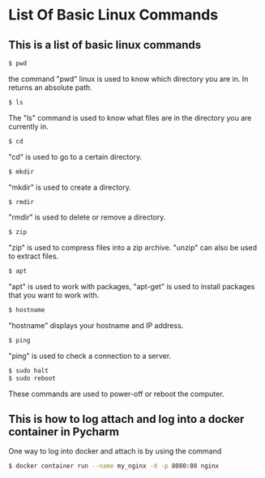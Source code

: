 # List Of Basic Linux Commands 
## This is a list of basic linux commands

```bash
$ pwd
```
 the command "pwd" linux is used to know 
which directory you are in. In returns an absolute path.
```bash
$ ls
```
The "ls" command is used to know what files are in the directory you are currently in.

```bash
$ cd
```
"cd" is used to go to a certain directory.

```bash
$ mkdir
```
 "mkdir" is used to create a directory.
```bash
$ rmdir
```
 "rmdir" is used to delete or remove a directory. 
 
```bash
$ zip
```
 "zip" is used to compress files into a zip archive. "unzip" can also be used to extract files.

```bash
$ apt
```
 "apt" is used to work with packages, "apt-get" is used to install packages that you want to work with.
 
```bash
$ hostname
```

 "hostname" displays your hostname and IP address. 

```bash
$ ping
```
 "ping" is used to check a connection to a server. 
```bash
$ sudo halt
$ sudo reboot
```
 These commands are used to power-off or reboot the computer. 
 
 ## This is how to log attach and log into a docker container in Pycharm
 
 One way to log into docker and attach is by using the command
 ```bash
$ docker container run --name my_nginx -d -p 8080:80 nginx
```